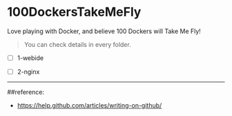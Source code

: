 # 100DockersTakeMeFly
Love playing with Docker, and believe 100 Dockers will Take Me Fly!

> You can check details in every folder.

- [ ] 1-webide
- [ ] 2-nginx















----
##reference:  

- https://help.github.com/articles/writing-on-github/
